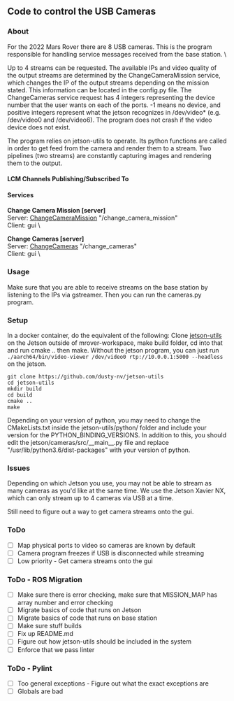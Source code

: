 Code to control the USB Cameras
----

### About
For the 2022 Mars Rover there are 8 USB cameras. This is the program \
responsible for handling service messages received from the base station. \

Up to 4 streams can be requested. The available IPs and video quality of the output streams are determined by the ChangeCameraMission service, which changes the IP of the output streams depending on the mission stated. This information can be located in the config.py file. The ChangeCameras service request has 4 integers representing the device number that the user wants on each of the ports. -1 means no device, and positive integers represent what the jetson recognizes in /dev/video* (e.g. /dev/video0 and /dev/video6). The program does not crash if the video device does not exist.

The program relies on jetson-utils to operate. Its python functions are called in order to get feed from the camera and render them to a stream. Two pipelines (two streams) are constantly capturing images and rendering them to the output. 

#### LCM Channels Publishing/Subscribed To 

#### Services

**Change Camera Mission [server]** \
Server: [ChangeCameraMission](https://github.com/umrover/mrover-ros/blob/main/srv/ChangeCameraMission.srv) "/change_camera_mission"\
Client: gui \

**Change Cameras [server]** \
Server: [ChangeCameras](https://github.com/umrover/mrover-ros/blob/main/srv/ChangeCameras.srv) "/change_cameras"\
Client: gui \

### Usage 

Make sure that you are able to receive streams on the base station by listening to the IPs via gstreamer.
Then you can run the cameras.py program.

### Setup

In a docker container, do the equivalent of the following:
Clone [jetson-utils](https://github.com/dusty-nv/jetson-utils) on the Jetson outside of mrover-workspace, make build folder, cd into that and run cmake .. then make. Without the jetson program, you can just run ```./aarch64/bin/video-viewer /dev/video0 rtp://10.0.0.1:5000 --headless``` on the jetson.

```
git clone https://github.com/dusty-nv/jetson-utils
cd jetson-utils
mkdir build
cd build
cmake ..
make
```

Depending on your version of python, you may need to change the CMakeLists.txt inside the jetson-utils/python/ folder and include your version for the PYTHON_BINDING_VERSIONS. In addition to this, you should edit the jetson/cameras/src/\_\_main\_\_.py file and replace "/usr/lib/python3.6/dist-packages" with your version of python.  

### Issues
Depending on which Jetson you use, you may not be able to stream as many cameras as you'd like at the same time. We use the Jetson Xavier NX, which can only stream up to 4 cameras via USB at a time.

Still need to figure out a way to get camera streams onto the gui.

### ToDo 

- [ ] Map physical ports to video so cameras are known by default
- [ ] Camera program freezes if USB is disconnected while streaming
- [ ] Low priority - Get camera streams onto the gui

### ToDo - ROS Migration
- [ ] Make sure there is error checking, make sure that MISSION_MAP has array number and error checking
- [ ] Migrate basics of code that runs on Jetson
- [ ] Migrate basics of code that runs on base station
- [ ] Make sure stuff builds
- [ ] Fix up README.md
- [ ] Figure out how jetson-utils should be included in the system
- [ ] Enforce that we pass linter

### ToDo - Pylint
- [ ] Too general exceptions - Figure out what the exact exceptions are
- [ ] Globals are bad
